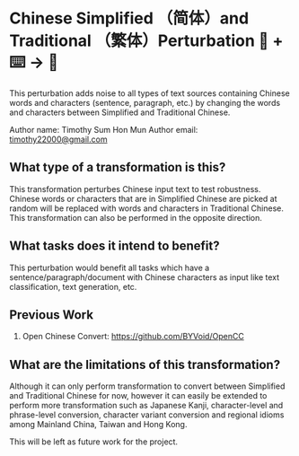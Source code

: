 # Chinese Simplified （简体）and Traditional （繁体）Perturbation 🦎  + ⌨️ → 🐍
This perturbation adds noise to all types of text sources containing Chinese words and characters (sentence, paragraph, etc.) by changing the words and characters between Simplified and Traditional Chinese.

Author name: Timothy Sum Hon Mun
Author email: timothy22000@gmail.com

## What type of a transformation is this?
This transformation perturbes Chinese input text to test robustness. Chinese words or characters that are in Simplified Chinese are picked at random will be replaced with words and characters in
Traditional Chinese. This transformation can also be performed in the opposite direction. 

## What tasks does it intend to benefit?
This perturbation would benefit all tasks which have a sentence/paragraph/document with Chinese characters as input like text classification, 
text generation, etc.

## Previous Work

1) Open Chinese Convert: https://github.com/BYVoid/OpenCC

## What are the limitations of this transformation?
Although it can only perform transformation to convert between Simplified and Traditional Chinese for now, however it can easily be extended to perform more transformation such as
Japanese Kanji, character-level and phrase-level conversion, character variant conversion and regional idioms among Mainland China, Taiwan and Hong Kong.

This will be left as future work for the project.

